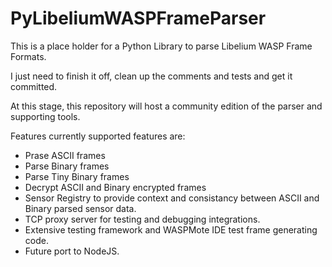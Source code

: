 # PyLibeliumWASPFrameParser

This is a place holder for a Python Library to parse Libelium WASP Frame Formats.

I just need to finish it off, clean up the comments and tests and get it committed.

At this stage, this repository will host a community edition of the parser and supporting tools.

Features currently supported features are:

* Prase ASCII frames
* Parse Binary frames
* Parse Tiny Binary frames
* Decrypt ASCII and Binary encrypted frames
* Sensor Registry to provide context and consistancy between ASCII and Binary parsed sensor data.
* TCP proxy server for testing and debugging integrations.
* Extensive testing framework and WASPMote IDE test frame generating code.
* Future port to NodeJS.
